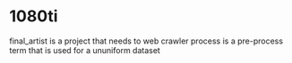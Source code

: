 # 1080ti
final_artist is a project that needs to web crawler
process is a pre-process term that is used for a ununiform dataset
